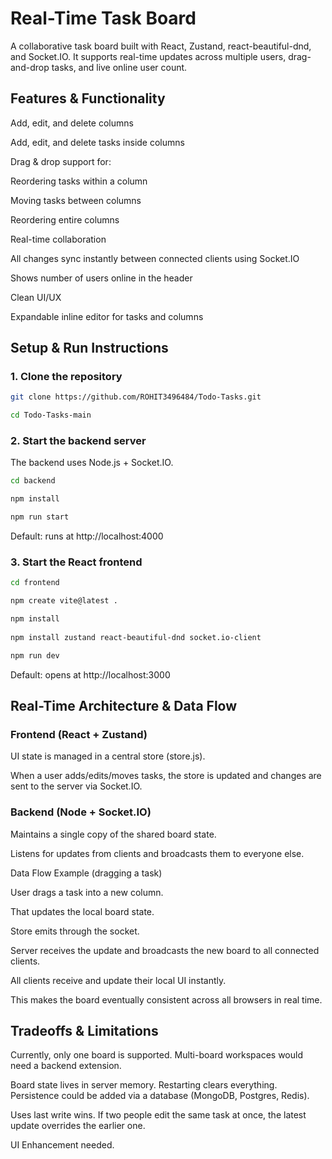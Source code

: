 # Real-Time Task Board
A collaborative task board built with React, Zustand, react-beautiful-dnd, and Socket.IO.
It supports real-time updates across multiple users, drag-and-drop tasks, and live online user count.

## Features & Functionality

 Add, edit, and delete columns

 Add, edit, and delete tasks inside columns

 Drag & drop support for:

Reordering tasks within a column

Moving tasks between columns

Reordering entire columns

 Real-time collaboration

All changes sync instantly between connected clients using Socket.IO

Shows number of users online in the header

 Clean UI/UX

Expandable inline editor for tasks and columns

## Setup & Run Instructions
### 1. Clone the repository

```bash
git clone https://github.com/ROHIT3496484/Todo-Tasks.git

cd Todo-Tasks-main
```


### 2. Start the backend server

The backend uses Node.js + Socket.IO.
```bash
cd backend

npm install

npm run start
```



Default: runs at http://localhost:4000

### 3. Start the React frontend

```bash
cd frontend

npm create vite@latest .   

npm install    
            
npm install zustand react-beautiful-dnd socket.io-client

npm run dev
```




Default: opens at http://localhost:3000

## Real-Time Architecture & Data Flow

### Frontend (React + Zustand)

UI state is managed in a central store (store.js).

When a user adds/edits/moves tasks, the store is updated and changes are sent to the server via Socket.IO.

### Backend (Node + Socket.IO)

Maintains a single copy of the shared board state.

Listens for updates from clients and broadcasts them to everyone else.

Data Flow Example (dragging a task)

User drags a task into a new column.

That updates the local board state.

Store emits through the socket.

Server receives the update and broadcasts the new board to all connected clients.

All clients receive and update their local UI instantly.

This makes the board eventually consistent across all browsers in real time.

## Tradeoffs & Limitations

Currently, only one board is supported. Multi-board workspaces would need a backend extension.

Board state lives in server memory. Restarting clears everything. Persistence could be added via a database (MongoDB, Postgres, Redis).

Uses last write wins. If two people edit the same task at once, the latest update overrides the earlier one.

UI Enhancement needed.
